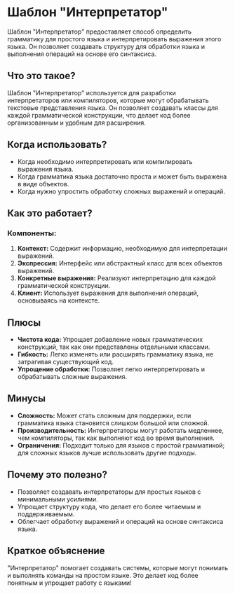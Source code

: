 # Шаблон "Интерпретатор"

Шаблон "Интерпретатор" предоставляет способ определить грамматику для простого языка и интерпретировать выражения этого языка. Он позволяет создавать структуру для обработки языка и выполнения операций на основе его синтаксиса.

## Что это такое?

Шаблон "Интерпретатор" используется для разработки интерпретаторов или компиляторов, которые могут обрабатывать текстовые представления языка. Он позволяет создавать классы для каждой грамматической конструкции, что делает код более организованным и удобным для расширения.

## Когда использовать?

- Когда необходимо интерпретировать или компилировать выражения языка.
- Когда грамматика языка достаточно проста и может быть выражена в виде объектов.
- Когда нужно упростить обработку сложных выражений и операций.

## Как это работает?

### Компоненты:

1. **Контекст:** Содержит информацию, необходимую для интерпретации выражений.
2. **Экспрессия:** Интерфейс или абстрактный класс для всех объектов выражений.
3. **Конкретные выражения:** Реализуют интерпретацию для каждой грамматической конструкции.
4. **Клиент:** Использует выражения для выполнения операций, основываясь на контексте.

## Плюсы

- **Чистота кода:** Упрощает добавление новых грамматических конструкций, так как они представлены отдельными классами.
- **Гибкость:** Легко изменять или расширять грамматику языка, не затрагивая существующий код.
- **Упрощение обработки:** Позволяет легко интерпретировать и обрабатывать сложные выражения.

## Минусы

- **Сложность:** Может стать сложным для поддержки, если грамматика языка становится слишком большой или сложной.
- **Производительность:** Интерпретаторы могут работать медленнее, чем компиляторы, так как выполняют код во время выполнения.
- **Ограничения:** Подходит только для языков с простой грамматикой; для сложных языков лучше использовать другие подходы.

## Почему это полезно?

- Позволяет создавать интерпретаторы для простых языков с минимальными усилиями.
- Упрощает структуру кода, что делает его более читаемым и поддерживаемым.
- Облегчает обработку выражений и операций на основе синтаксиса языка.

## Краткое объяснение

"Интерпретатор" помогает создавать системы, которые могут понимать и выполнять команды на простом языке. Это делает код более понятным и упрощает работу с языками!
